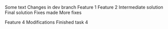 Some text
Changes in dev branch
Feature 1
Feature 2
Intermediate solution
Final solution
Fixes made
More fixes

Feature 4
Modifications
Finished task 4
